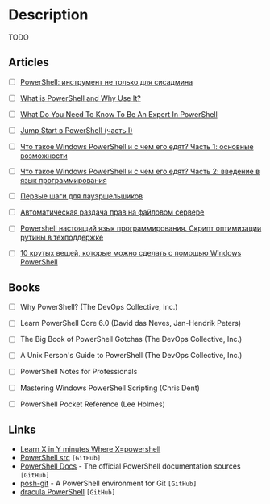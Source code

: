 # Description

TODO


## Articles

- [ ] [PowerShell: инструмент не только для сисадмина](https://gb.ru/posts/advanced_powershell)
- [ ] [What is PowerShell and Why Use It?](https://adamtheautomator.com/what-is-powershell/)
- [ ] [What Do You Need To Know To Be An Expert In PowerShell](https://community.spiceworks.com/programming/articles/3195-what-do-you-need-to-know-to-be-an-expert-in-powershell)
- [ ] [Jump Start в PowerShell (часть I)](https://habr.com/ru/post/242425/)
- [ ] [Что такое Windows PowerShell и с чем его едят? Часть 1: основные возможности](https://habr.com/ru/company/ruvds/blog/487876/)
- [ ] [Что такое Windows PowerShell и с чем его едят? Часть 2: введение в язык программирования](https://habr.com/ru/company/ruvds/blog/490924/)
- [ ] [Первые шаги для пауэршельшиков](https://habr.com/ru/post/113913/)
- [ ] [Автоматическая раздача прав на файловом сервере](https://habr.com/ru/post/583900/)
- [ ] [Powershell настоящий язык программирования. Скрипт оптимизации рутины в техподдержке](https://habr.com/ru/post/563686/)
- [ ] [10 крутых вещей, которые можно сделать с помощью Windows PowerShell](https://zen.yandex.ru/media/merion_networks/10-krutyh-vescei-kotorye-mojno-sdelat-s-pomosciu-windows-powershell-5ebc4056e15729167215a68e)


## Books

- [ ] Why PowerShell? (The DevOps Collective, Inc.)
- [ ] Learn PowerShell Core 6.0 (David das Neves, Jan-Hendrik Peters)
- [ ] The Big Book of PowerShell Gotchas (The DevOps Collective, Inc.)
- [ ] A Unix Person's Guide to PowerShell (The DevOps Collective, Inc.)
- [ ] PowerShell Notes for Professionals
- [ ] Mastering Windows PowerShell Scripting (Chris Dent)
- [ ] PowerShell Pocket Reference (Lee Holmes)


## Links

- [Learn X in Y minutes Where X=powershell](https://learnxinyminutes.com/docs/powershell/)
- [PowerShell src](https://github.com/PowerShell/PowerShell) `[GitHub]`
- [PowerShell Docs](https://github.com/MicrosoftDocs/PowerShell-Docs) - The official PowerShell documentation sources `[GitHub]`
- [posh-git](https://github.com/dahlbyk/posh-git) - A PowerShell environment for Git `[GitHub]`
- [dracula PowerShell](https://github.com/dracula/powershell) `[GitHub]`
